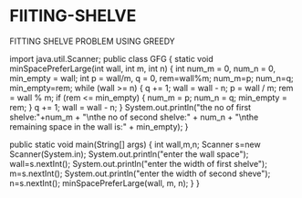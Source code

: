 # FIITING-SHELVE
FITTING SHELVE PROBLEM USING GREEDY



import java.util.Scanner;
public class GFG {
static void minSpacePreferLarge(int wall, int m, int n)
{
int num_m = 0, num_n = 0, min_empty = wall;
int p = wall/m, q = 0, rem=wall%m;
num_m=p;
num_n=q;
min_empty=rem;
while (wall >= n) {
q += 1;
wall = wall - n;
p = wall / m;
rem = wall % m;
if (rem <= min_empty) {
num_m = p;
num_n = q;
min_empty = rem;
}
q += 1;
wall = wall - n;
}
System.out.println("the no of first shelve:"+num_m + "\nthe no of second shelve:" + num_n + "\nthe remaining space in the wall is:" + min_empty);
}

public static void main(String[] args)
{
    int wall,m,n;
    Scanner s=new Scanner(System.in);
    System.out.println("enter the wall space");
    wall=s.nextInt();
    System.out.println("enter the width of first shelve");
    m=s.nextInt();
    System.out.println("enter the width of second sheve");
    n=s.nextInt();
    minSpacePreferLarge(wall, m, n);
}
}

